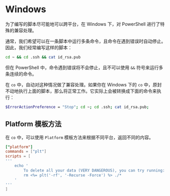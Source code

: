 # Windows

为了编写的脚本尽可能地可以跨平台，在 Windows 下，对 PowerShell 进行了特殊的兼容处理。

通常，我们希望可以在一条脚本中运行多条命令，且命令在遇到错误时自动停止。因此，我们经常编写这样的脚本：

```sh
cd ~ && cd .ssh && cat id_rsa.pub
```

但在 PowerShell 中，命令遇到错误将不会停止，且不可以使用 `&&` 符号来运行多条连续的命令。

在 `co` 中，自动对这种情况做了兼容处理。如果你在 Windows 下的 `co` 中，原封不动地执行上面的脚本，那么将正常工作。它实际上会被转换成下面的命令来执行：

```sh
$ErrorActionPreference = "Stop"; cd ~; cd .ssh; cat id_rsa.pub;
```

## Platform 模板方法

在 `co` 中，可以使用 `Platform` 模板方法来根据不同平台，返回不同的内容。

```toml
["platform"]
commands = ["plt"]
scripts = [
'''
    echo '
        To delete all your data (VERY DANGEROUS), you can try running:
        rm <%= plt('-rf', '-Recurse -Force') %> ./*
    '
'''
]
```
